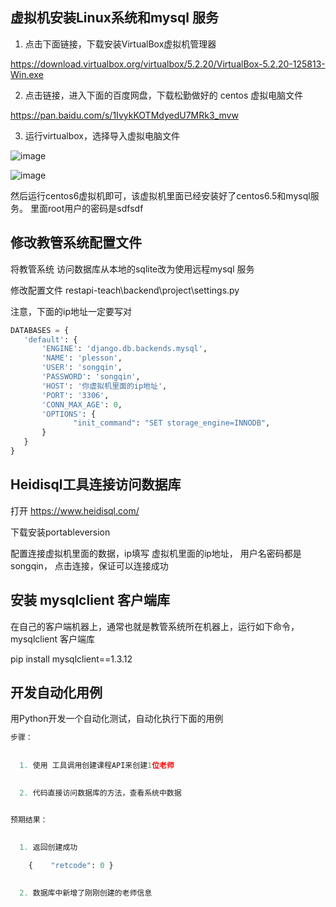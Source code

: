 
## 虚拟机安装Linux系统和mysql 服务




1. 点击下面链接，下载安装VirtualBox虚拟机管理器

https://download.virtualbox.org/virtualbox/5.2.20/VirtualBox-5.2.20-125813-Win.exe

2. 点击链接，进入下面的百度网盘，下载松勤做好的 centos 虚拟电脑文件

https://pan.baidu.com/s/1IvykKOTMdyedU7MRk3_mvw

3. 运行virtualbox，选择导入虚拟电脑文件

![image](https://user-images.githubusercontent.com/10496014/47960748-9528bc80-e03a-11e8-81e8-76f09e6e380a.png)

![image](https://user-images.githubusercontent.com/10496014/47960755-cd2fff80-e03a-11e8-9fa4-4dddbc269a41.png)


然后运行centos6虚拟机即可，该虚拟机里面已经安装好了centos6.5和mysql服务。 里面root用户的密码是sdfsdf


## 修改教管系统配置文件

将教管系统 访问数据库从本地的sqlite改为使用远程mysql 服务

修改配置文件
restapi-teach\backend\project\settings.py

注意，下面的ip地址一定要写对

```py
DATABASES = {
   'default': {
       'ENGINE': 'django.db.backends.mysql',
       'NAME': 'plesson',
       'USER': 'songqin',
       'PASSWORD': 'songqin',
       'HOST': '你虚拟机里面的ip地址',
       'PORT': '3306',
       'CONN_MAX_AGE': 0, 
       'OPTIONS': {
              "init_command": "SET storage_engine=INNODB",
       }
   }
}
```


## Heidisql工具连接访问数据库

打开 https://www.heidisql.com/

下载安装portableversion

配置连接虚拟机里面的数据，ip填写 虚拟机里面的ip地址， 用户名密码都是 songqin， 点击连接，保证可以连接成功


## 安装 mysqlclient 客户端库

在自己的客户端机器上，通常也就是教管系统所在机器上，运行如下命令， mysqlclient 客户端库

pip install mysqlclient==1.3.12


## 开发自动化用例

用Python开发一个自动化测试，自动化执行下面的用例
 
```py
步骤：
  
  
  1. 使用 工具调用创建课程API来创建1位老师
  

  2. 代码直接访问数据库的方法，查看系统中数据


预期结果：
  
  
  1. 返回创建成功

    {    "retcode": 0 }

    
  2. 数据库中新增了刚刚创建的老师信息

```
  
 



